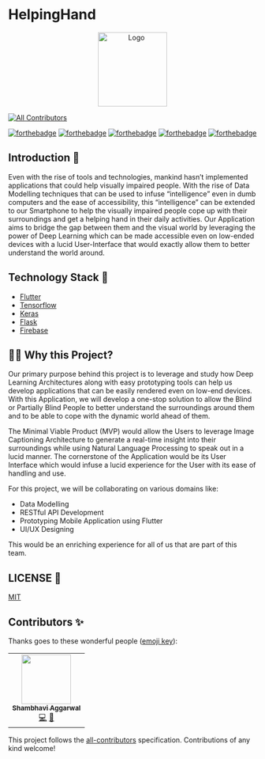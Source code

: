 # HelpingHand

<p align="center">
  <a href="https://github.com/HarshCasper/YouTube">
    <img src="https://media.discordapp.net/attachments/757614604070289558/760148080963223572/icon.png" alt="Logo" width="140" height="150">
  </a>
  
  
<!-- ALL-CONTRIBUTORS-BADGE:START - Do not remove or modify this section -->
[![All Contributors](https://img.shields.io/badge/all_contributors-1-orange.svg?style=flat-square)](#contributors-)
<!-- ALL-CONTRIBUTORS-BADGE:END -->

[![forthebadge](https://forthebadge.com/images/badges/built-by-developers.svg)](https://forthebadge.com)
[![forthebadge](https://forthebadge.com/images/badges/built-for-android.svg)](https://forthebadge.com)
[![forthebadge](https://forthebadge.com/images/badges/powered-by-responsibility.svg)](https://forthebadge.com)
[![forthebadge](https://forthebadge.com/images/badges/open-source.svg)](https://forthebadge.com)
[![forthebadge](https://forthebadge.com/images/badges/made-with-reason.svg)](https://forthebadge.com)

## Introduction 📌

Even with the rise of tools and technologies, mankind hasn’t implemented applications that could help visually impaired people. With the rise of Data Modelling techniques that can be used to infuse “intelligence” even in dumb computers and the ease of accessibility, this “intelligence” can be extended to our Smartphone to help the visually impaired people cope up with their surroundings and get a helping hand in their daily activities. Our Application aims to bridge the gap between them and the visual world by leveraging the power of Deep Learning which can be made accessible even on low-ended devices with a lucid User-Interface that would exactly allow them to better understand the world around.

## Technology Stack 🏁

* [Flutter](https://flutter.dev/)
* [Tensorflow](https://www.tensorflow.org/)
* [Keras](https://keras.io/)
* [Flask](https://flask.palletsprojects.com/)
* [Firebase](https://firebase.google.com/)

## 🏃‍♂️ Why this Project?

Our primary purpose behind this project is to leverage and study how Deep Learning Architectures along with easy prototyping tools can help us develop applications that can be easily rendered even on low-end devices. With this Application, we will develop a one-stop solution to allow the Blind or Partially Blind People to better understand the surroundings around them and to be able to cope with the dynamic world ahead of them. 

The Minimal Viable Product (MVP) would allow the Users to leverage Image Captioning Architecture to generate a real-time insight into their surroundings while using Natural Language Processing to speak out in a lucid manner. The cornerstone of the Application would be its User Interface which would infuse a lucid experience for the User with its ease of handling and use.

For this project, we will be collaborating on various domains like: 
- Data Modelling
- RESTful API Development
- Prototyping Mobile Application using Flutter 
- UI/UX Designing

This would be an enriching experience for all of us that are part of this team.

## LICENSE 📜

[MIT](https://github.com/HarshCasper/HelpingHand/blob/master/LICENSE)

## Contributors ✨

Thanks goes to these wonderful people ([emoji key](https://allcontributors.org/docs/en/emoji-key)):

<!-- ALL-CONTRIBUTORS-LIST:START - Do not remove or modify this section -->
<!-- prettier-ignore-start -->
<!-- markdownlint-disable -->
<table>
  <tr>
    <td align="center"><a href="https://www.linkedin.com/in/shambhavi-aggarwal-437804179/"><img src="https://avatars0.githubusercontent.com/u/48705124?v=4" width="100px;" alt=""/><br /><sub><b>Shambhavi Aggarwal</b></sub></a><br /><a href="https://github.com/HarshCasper/HelpingHand/commits?author=agg-shambhavi" title="Code">💻</a> <a href="#ideas-agg-shambhavi" title="Ideas, Planning, & Feedback">🤔</a></td>
  </tr>
</table>

<!-- markdownlint-enable -->
<!-- prettier-ignore-end -->
<!-- ALL-CONTRIBUTORS-LIST:END -->

This project follows the [all-contributors](https://github.com/all-contributors/all-contributors) specification. Contributions of any kind welcome!
